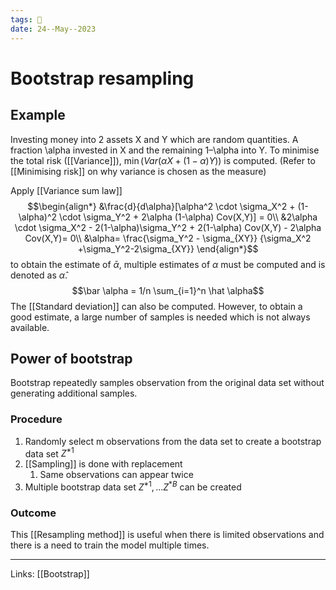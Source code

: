 ```yaml
---
tags: 🌱
date: 24--May--2023
---
```


# Bootstrap resampling

## Example
Investing money into 2 assets X and Y which are random quantities. A fraction \alpha invested in X and the remaining 1–\alpha into Y. To minimise the total risk ([[Variance]]), $\min(Var(\alpha X + (1-\alpha)Y))$ is computed. (Refer to [[Minimising risk]] on why variance is chosen as the measure)

Apply [[Variance sum law]]
$$\begin{align*}
&\frac{d}{d\alpha}[\alpha^2 \cdot \sigma_X^2 + (1-\alpha)^2 \cdot \sigma_Y^2 + 2\alpha (1-\alpha) Cov(X,Y)] = 0\\
&2\alpha \cdot \sigma_X^2 - 2(1-\alpha)\sigma_Y^2 + 2(1-\alpha) Cov(X,Y) - 2\alpha Cov(X,Y)= 0\\
&\alpha= \frac{\sigma_Y^2 - \sigma_{XY}} {\sigma_X^2 +\sigma_Y^2-2\sigma_{XY}}
\end{align*}$$
to obtain the estimate of $\bar \alpha$, multiple estimates of $\alpha$ must be computed and is denoted as $\hat \alpha$.
$$\bar \alpha = 1/n \sum_{i=1}^n \hat \alpha$$
The [[Standard deviation]] can also be computed. However, to obtain a good estimate, a large number of samples is needed which is not always available.

## Power of bootstrap
Bootstrap repeatedly samples observation from the original data set without generating additional samples.
### Procedure
1. Randomly select m observations from the data set to create a bootstrap data set $Z^{*1}$
2. [[Sampling]] is done with replacement
    1. Same observations can appear twice
3. Multiple bootstrap data set $Z^{*1},...Z^{*B}$ can be created
### Outcome
This [[Resampling method]] is useful when there is limited observations and there is a need to train the model multiple times.

---
Links: [[Bootstrap]]